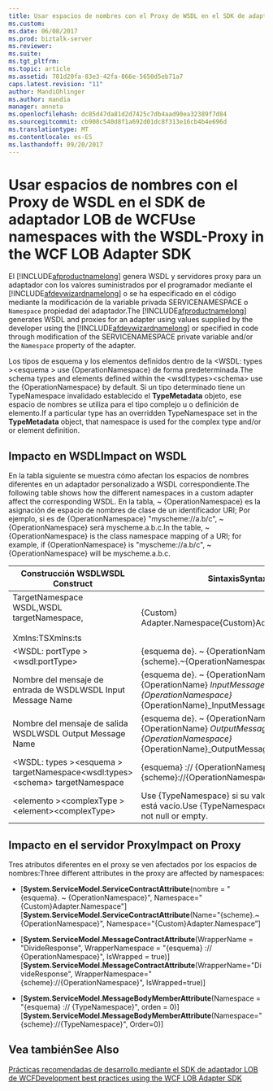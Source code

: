 ```yaml
---
title: Usar espacios de nombres con el Proxy de WSDL en el SDK de adaptador LOB de WCF | Documentos de Microsoft
ms.custom: 
ms.date: 06/08/2017
ms.prod: biztalk-server
ms.reviewer: 
ms.suite: 
ms.tgt_pltfrm: 
ms.topic: article
ms.assetid: 781d20fa-83e3-42fa-866e-5650d5eb71a7
caps.latest.revision: "11"
author: MandiOhlinger
ms.author: mandia
manager: anneta
ms.openlocfilehash: dc85d47da81d2d7425c7db4aad90ea32389f7d84
ms.sourcegitcommit: cb908c540d8f1a692d01dc8f313e16cb4b4e696d
ms.translationtype: MT
ms.contentlocale: es-ES
ms.lasthandoff: 09/20/2017
---
```

# <a name="use-namespaces-with-the-wsdl-proxy-in-the-wcf-lob-adapter-sdk"></a><span data-ttu-id="8ddb1-102">Usar espacios de nombres con el Proxy de WSDL en el SDK de adaptador LOB de WCF</span><span class="sxs-lookup"><span data-stu-id="8ddb1-102">Use namespaces with the WSDL-Proxy in the WCF LOB Adapter SDK</span></span>
<span data-ttu-id="8ddb1-103">El [!INCLUDE[afproductnamelong](../../includes/afproductnamelong-md.md)] genera WSDL y servidores proxy para un adaptador con los valores suministrados por el programador mediante el [!INCLUDE[afdevwizardnamelong](../../includes/afdevwizardnamelong-md.md)] o se ha especificado en el código mediante la modificación de la variable privada SERVICENAMESPACE o `Namespace` propiedad del adaptador.</span><span class="sxs-lookup"><span data-stu-id="8ddb1-103">The [!INCLUDE[afproductnamelong](../../includes/afproductnamelong-md.md)] generates WSDL and proxies for an adapter using values supplied by the developer using the [!INCLUDE[afdevwizardnamelong](../../includes/afdevwizardnamelong-md.md)] or specified in code through modification of the SERVICENAMESPACE private variable and/or the `Namespace` property of the adapter.</span></span>  
  
 <span data-ttu-id="8ddb1-104">Los tipos de esquema y los elementos definidos dentro de la \<WSDL: types >\<esquema > use {OperationNamespace} de forma predeterminada.</span><span class="sxs-lookup"><span data-stu-id="8ddb1-104">The schema types and elements defined within the \<wsdl:types>\<schema> use the {OperationNamespace} by default.</span></span> <span data-ttu-id="8ddb1-105">Si un tipo determinado tiene un TypeNamespace invalidado establecido el **TypeMetadata** objeto, ese espacio de nombres se utiliza para el tipo complejo u o definición de elemento.</span><span class="sxs-lookup"><span data-stu-id="8ddb1-105">If a particular type has an overridden TypeNamespace set in the **TypeMetadata** object, that namespace is used for the complex type and/or or element definition.</span></span>  
  
## <a name="impact-on-wsdl"></a><span data-ttu-id="8ddb1-106">Impacto en WSDL</span><span class="sxs-lookup"><span data-stu-id="8ddb1-106">Impact on WSDL</span></span>  
 <span data-ttu-id="8ddb1-107">En la tabla siguiente se muestra cómo afectan los espacios de nombres diferentes en un adaptador personalizado a WSDL correspondiente.</span><span class="sxs-lookup"><span data-stu-id="8ddb1-107">The following table shows how the different namespaces in a custom adapter affect the corresponding WSDL.</span></span> <span data-ttu-id="8ddb1-108">En la tabla, ~ {OperationNamespace} es la asignación de espacio de nombres de clase de un identificador URI; Por ejemplo, si es de {OperationNamespace} "myscheme://a.b/c", ~ {OperationNamespace} será myscheme.a.b.c.</span><span class="sxs-lookup"><span data-stu-id="8ddb1-108">In the table, ~{OperationNamespace} is the class namespace mapping of a URI; for example, if {OperationNamespace} is "myscheme://a.b/c", ~{OperationNamespace} will be myscheme.a.b.c.</span></span>  
  
|<span data-ttu-id="8ddb1-109">Construcción WSDL</span><span class="sxs-lookup"><span data-stu-id="8ddb1-109">WSDL Construct</span></span>|<span data-ttu-id="8ddb1-110">Sintaxis</span><span class="sxs-lookup"><span data-stu-id="8ddb1-110">Syntax</span></span>|  
|--------------------|------------|  
|<span data-ttu-id="8ddb1-111">TargetNamespace WSDL,</span><span class="sxs-lookup"><span data-stu-id="8ddb1-111">WSDL targetNamespace,</span></span><br /><br /> <span data-ttu-id="8ddb1-112">Xmlns:TS</span><span class="sxs-lookup"><span data-stu-id="8ddb1-112">Xmlns:ts</span></span>|<span data-ttu-id="8ddb1-113">{Custom} Adapter.Namespace</span><span class="sxs-lookup"><span data-stu-id="8ddb1-113">{Custom}Adapter.Namespace</span></span>|  
|<span data-ttu-id="8ddb1-114">\<WSDL: portType ></span><span class="sxs-lookup"><span data-stu-id="8ddb1-114">\<wsdl:portType></span></span>|<span data-ttu-id="8ddb1-115">{esquema de}. ~ {OperationNamespace}</span><span class="sxs-lookup"><span data-stu-id="8ddb1-115">{scheme}.~{OperationNamespace}</span></span>|  
|<span data-ttu-id="8ddb1-116">Nombre del mensaje de entrada de WSDL</span><span class="sxs-lookup"><span data-stu-id="8ddb1-116">WSDL Input Message Name</span></span>|<span data-ttu-id="8ddb1-117">{esquema de}. ~ {OperationNamespace} _ {OperationName} _InputMessage</span><span class="sxs-lookup"><span data-stu-id="8ddb1-117">{scheme}.~{OperationNamespace}_{OperationName}_InputMessage</span></span>|  
|<span data-ttu-id="8ddb1-118">Nombre del mensaje de salida WSDL</span><span class="sxs-lookup"><span data-stu-id="8ddb1-118">WSDL Output Message Name</span></span>|<span data-ttu-id="8ddb1-119">{esquema de}. ~ {OperationNamespace} _ {OperationName} _OutputMessage</span><span class="sxs-lookup"><span data-stu-id="8ddb1-119">{scheme}.~{OperationNamespace}_{OperationName}_OutputMessage</span></span>|  
|<span data-ttu-id="8ddb1-120">\<WSDL: types >\<esquema > targetNamespace</span><span class="sxs-lookup"><span data-stu-id="8ddb1-120">\<wsdl:types>\<schema> targetNamespace</span></span>|<span data-ttu-id="8ddb1-121">{esquema} :// {OperationNamespace}</span><span class="sxs-lookup"><span data-stu-id="8ddb1-121">{scheme}://{OperationNamespace}</span></span>|  
|<span data-ttu-id="8ddb1-122">\<elemento >\<complexType ></span><span class="sxs-lookup"><span data-stu-id="8ddb1-122">\<element>\<complexType></span></span>|<span data-ttu-id="8ddb1-123">Use {TypeNamespace} si su valor no es null o está vacío.</span><span class="sxs-lookup"><span data-stu-id="8ddb1-123">Use {TypeNamespace} if its value is not null or empty.</span></span>|  
  
## <a name="impact-on-proxy"></a><span data-ttu-id="8ddb1-124">Impacto en el servidor Proxy</span><span class="sxs-lookup"><span data-stu-id="8ddb1-124">Impact on Proxy</span></span>  
 <span data-ttu-id="8ddb1-125">Tres atributos diferentes en el proxy se ven afectados por los espacios de nombres:</span><span class="sxs-lookup"><span data-stu-id="8ddb1-125">Three different attributes in the proxy are affected by namespaces:</span></span>  
  
-   <span data-ttu-id="8ddb1-126">[**System.ServiceModel.ServiceContractAttribute**(nombre = "{esquema}. ~ {OperationNamespace}", Namespace="{Custom}Adapter.Namespace"]</span><span class="sxs-lookup"><span data-stu-id="8ddb1-126">[**System.ServiceModel.ServiceContractAttribute**(Name="{scheme}.~{OperationNamespace}", Namespace="{Custom}Adapter.Namespace”]</span></span>  
  
-   <span data-ttu-id="8ddb1-127">[**System.ServiceModel.MessageContractAttribute**(WrapperName = "DivideResponse", WrapperNamespace = "{esquema} :// {OperationNamespace}", IsWrapped = true)]</span><span class="sxs-lookup"><span data-stu-id="8ddb1-127">[**System.ServiceModel.MessageContractAttribute**(WrapperName="DivideResponse", WrapperNamespace="{scheme}://{OperationNamespace}", IsWrapped=true)]</span></span>  
  
-   <span data-ttu-id="8ddb1-128">[**System.ServiceModel.MessageBodyMemberAttribute**(Namespace = "{esquema} :// {TypeNamespace}", orden = 0)]</span><span class="sxs-lookup"><span data-stu-id="8ddb1-128">[**System.ServiceModel.MessageBodyMemberAttribute**(Namespace="{scheme}://{TypeNamespace}", Order=0)]</span></span>  
  
## <a name="see-also"></a><span data-ttu-id="8ddb1-129">Vea también</span><span class="sxs-lookup"><span data-stu-id="8ddb1-129">See Also</span></span>  
 [<span data-ttu-id="8ddb1-130">Prácticas recomendadas de desarrollo mediante el SDK de adaptador LOB de WCF</span><span class="sxs-lookup"><span data-stu-id="8ddb1-130">Development best practices using the WCF LOB Adapter SDK</span></span>](../../adapters-and-accelerators/wcf-lob-adapter-sdk/development-best-practices-using-the-wcf-lob-adapter-sdk.md)